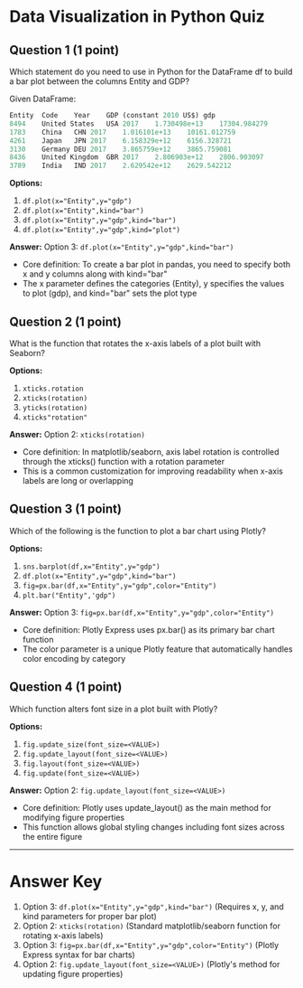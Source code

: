# Data Visualization in Python Quiz

## Question 1 (1 point)
Which statement do you need to use in Python for the DataFrame df to build a bar plot between the columns Entity and GDP?

Given DataFrame:
```python
Entity	Code	Year	GDP (constant 2010 US$)	gdp
8494	United States	USA	2017	1.730498e+13	17304.984279
1783	China	CHN	2017	1.016101e+13	10161.012759
4261	Japan	JPN	2017	6.158329e+12	6156.328721
3130	Germany	DEU	2017	3.865759e+12	3865.759081
8436	United Kingdom	GBR	2017	2.806903e+12	2806.903097
3789	India	IND	2017	2.629542e+12	2629.542212
```

**Options:**
1. `df.plot(x="Entity",y="gdp")`
2. `df.plot(x="Entity",kind="bar")`
3. `df.plot(x="Entity",y="gdp",kind="bar")`
4. `df.plot(x="Entity",y="gdp",kind="plot")`

**Answer:** Option 3: `df.plot(x="Entity",y="gdp",kind="bar")`
- Core definition: To create a bar plot in pandas, you need to specify both x and y columns along with kind="bar"
- The x parameter defines the categories (Entity), y specifies the values to plot (gdp), and kind="bar" sets the plot type

## Question 2 (1 point)
What is the function that rotates the x-axis labels of a plot built with Seaborn?

**Options:**
1. `xticks.rotation`
2. `xticks(rotation)`
3. `yticks(rotation)`
4. `xticks"rotation"`

**Answer:** Option 2: `xticks(rotation)`
- Core definition: In matplotlib/seaborn, axis label rotation is controlled through the xticks() function with a rotation parameter
- This is a common customization for improving readability when x-axis labels are long or overlapping

## Question 3 (1 point)
Which of the following is the function to plot a bar chart using Plotly?

**Options:**
1. `sns.barplot(df,x="Entity",y="gdp")`
2. `df.plot(x="Entity",y="gdp",kind="bar")`
3. `fig=px.bar(df,x="Entity",y="gdp",color="Entity")`
4. `plt.bar("Entity",'gdp")`

**Answer:** Option 3: `fig=px.bar(df,x="Entity",y="gdp",color="Entity")`
- Core definition: Plotly Express uses px.bar() as its primary bar chart function
- The color parameter is a unique Plotly feature that automatically handles color encoding by category

## Question 4 (1 point)
Which function alters font size in a plot built with Plotly?

**Options:**
1. `fig.update_size(font_size=<VALUE>)`
2. `fig.update_layout(font_size=<VALUE>)`
3. `fig.layout(font_size=<VALUE>)`
4. `fig.update(font_size=<VALUE>)`

**Answer:** Option 2: `fig.update_layout(font_size=<VALUE>)`
- Core definition: Plotly uses update_layout() as the main method for modifying figure properties
- This function allows global styling changes including font sizes across the entire figure

---

# Answer Key
1. Option 3: `df.plot(x="Entity",y="gdp",kind="bar")` (Requires x, y, and kind parameters for proper bar plot)
2. Option 2: `xticks(rotation)` (Standard matplotlib/seaborn function for rotating x-axis labels)
3. Option 3: `fig=px.bar(df,x="Entity",y="gdp",color="Entity")` (Plotly Express syntax for bar charts)
4. Option 2: `fig.update_layout(font_size=<VALUE>)` (Plotly's method for updating figure properties)